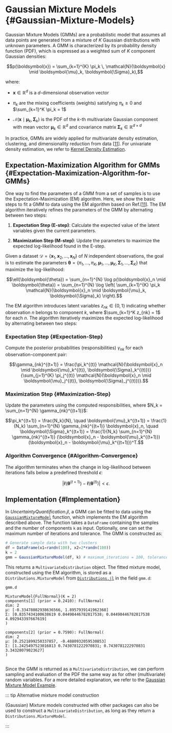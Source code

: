 
# Gaussian Mixture Models {#Gaussian-Mixture-Models}

Gaussian Mixture Models (GMMs) are a probabilistic model that assumes all data points are generated from a mixture of $K$ Gaussian distributions with unknown parameters. A GMM is characterized by its probability density function (PDF), which is expressed as a weighted sum of $K$ component Gaussian densities:

$$p(\boldsymbol{x}) = \sum_{k=1}^{K} \pi_k \, \mathcal{N}(\boldsymbol{x} \mid \boldsymbol{\mu}_k, \boldsymbol{\Sigma}_k),$$

where:
- $\boldsymbol{x} \in \mathbb{R}^d$ is a $d$-dimensional observation vector
  
- $\pi_k$ are the mixing coefficients (weights) satisfying $\pi_k \geq 0$ and $\sum_{k=1}^K \pi_k = 1$
  
- $\mathcal{N}(\boldsymbol{x} \mid \boldsymbol{\mu}_k, \boldsymbol{\Sigma}_k)$ is the PDF of the $k$-th multivariate Gaussian component with mean vector $\boldsymbol{\mu}_k \in \mathbb{R}^d$ and covariance matrix $\boldsymbol{\Sigma}_k \in \mathbb{R}^{d \times d}$
  

In practice, GMMs are widely applied for multivariate density estimation, clustering, and dimensionality reduction from data [[11](/references#hastieElementsStatiscialLearning2009)]. For univariate density estimation, we refer to [Kernel Density Estimation](/manual/kde#Kernel-Density-Estimation).

## Expectation-Maximization Algorithm for GMMs {#Expectation-Maximization-Algorithm-for-GMMs}

One way to find the parameters of a GMM from a set of samples is to use the Expectation-Maximization (EM) algorithm. Here, we show the basic steps to fit a GMM to data using the EM algorithm based on Ref.[[11](/references#hastieElementsStatiscialLearning2009)]. The EM algorithm iteratively refines the parameters of the GMM by alternating between two steps:
1. **Expectation Step (E-step)**: Calculate the expected value of the latent variables given the current parameters.
  
2. **Maximization Step (M-step)**: Update the parameters to maximize the expected log-likelihood found in the E-step.
  

Given a dataset $\mathcal{D} = \{\boldsymbol{x}_1, \boldsymbol{x}_2, \ldots, \boldsymbol{x}_N\}$ of $N$ independent observations, the goal is to estimate the parameters $\boldsymbol{\theta} = \{\pi_1, \ldots, \pi_K, \boldsymbol{\mu}_1, \ldots, \boldsymbol{\mu}_K, \boldsymbol{\Sigma}_1, \ldots, \boldsymbol{\Sigma}_K\}$ that maximize the log-likelihood:

$$\ell(\boldsymbol{\theta}) = \sum_{n=1}^{N} \log p(\boldsymbol{x}_n \mid \boldsymbol{\theta}) = \sum_{n=1}^{N} \log \left( \sum_{k=1}^{K} \pi_k \mathcal{N}(\boldsymbol{x}_n \mid \boldsymbol{\mu}_k, \boldsymbol{\Sigma}_k) \right).$$

The EM algorithm introduces latent variables $z_{nk} \in \{0, 1\}$ indicating whether observation $n$ belongs to component $k$, where $\sum_{k=1}^K z_{nk} = 1$ for each $n$. The algorithm iteratively maximizes the expected log-likelihood by alternating between two steps:

### Expectation Step {#Expectation-Step}

Compute the posterior probabilities (responsibilities) $\gamma_{nk}$ for each observation-component pair:

$$\gamma_{nk}^{(t+1)} = \frac{\pi_k^{(t)} \mathcal{N}(\boldsymbol{x}_n \mid \boldsymbol{\mu}_k^{(t)}, \boldsymbol{\Sigma}_k^{(t)})}{\sum_{j=1}^{K} \pi_j^{(t)} \mathcal{N}(\boldsymbol{x}_n \mid \boldsymbol{\mu}_j^{(t)}, \boldsymbol{\Sigma}_j^{(t)})}.$$

### Maximization Step {#Maximization-Step}

Update the parameters using the computed responsibilities, where $N_k = \sum_{n=1}^{N} \gamma_{nk}^{(t+1)}$:

$$\pi_k^{(t+1)} = \frac{N_k}{N}, \quad \boldsymbol{\mu}_k^{(t+1)} = \frac{1}{N_k} \sum_{n=1}^{N} \gamma_{nk}^{(t+1)} \boldsymbol{x}_n, \quad \boldsymbol{\Sigma}_k^{(t+1)} = \frac{1}{N_k} \sum_{n=1}^{N} \gamma_{nk}^{(t+1)} (\boldsymbol{x}_n - \boldsymbol{\mu}_k^{(t+1)})(\boldsymbol{x}_n - \boldsymbol{\mu}_k^{(t+1)})^T.$$

### Algorithm Convergence {#Algorithm-Convergence}

The algorithm terminates when the change in log-likelihood between iterations falls below a predefined threshold $\epsilon$:

$$|\ell(\boldsymbol{\theta}^{(t+1)}) - \ell(\boldsymbol{\theta}^{(t)})| < \epsilon.$$

## Implementation {#Implementation}

In _UncertaintyQuantification.jl_, a GMM can be fitted to data using the [`GaussianMixtureModel`](/api/inputs#UncertaintyQuantification.GaussianMixtureModel) function, which implements the EM algorithm described above. The function takes a `DataFrame` containing the samples and the number of components `k` as input. Optionally, one can set the maximum number of iterations and tolerance. The GMM is constructed as:

```julia
# Generate sample data with two clusters
df = DataFrame(x1=randn(100), x2=2*randn(100))
k = 2
gmm = GaussianMixtureModel(df, k) # maximum_iterations = 100, tolerance=1e-4
```


This returns a `MultivariateDistribution` object. The fitted mixture model, constructed using the EM algorithm, is stored as a `Distributions.MixtureModel` from [`Distributions.jl`](https://juliastats.org/Distributions.jl/stable/mixture/) in the field `gmm.d`:

```julia
gmm.d
```


```ansi
MixtureModel{FullNormal}(K = 2)
components[1] (prior = 0.2410): FullNormal(
dim: 2
μ: [-0.33478082938636566, 1.8957939141962368]
Σ: [0.8357434100638619 0.04498446782817538; 0.04498446782817538 4.092943397667619]
)

components[2] (prior = 0.7590): FullNormal(
dim: 2
μ: [0.2521899250337857, -0.4880932059530853]
Σ: [1.2425497523016813 0.7430781222970831; 0.7430781222970831 3.34328079023627]
)


```


Since the GMM is returned as a `MultivariateDistribution`, we can perform sampling and evaluation of the PDF the same way as for other (multivariate) random variables. For a more detailed explanation, we refer to the [Gaussian Mixture Model Example](/examples/inputs#Gaussian-Mixture-Model-Example).

::: tip Alternative mixture model construction

(Gaussian) Mixture models constructed with other packages can also be used to construct a `MultivariateDistribution`, as long as they return a `Distributions.MixtureModel`.

:::
